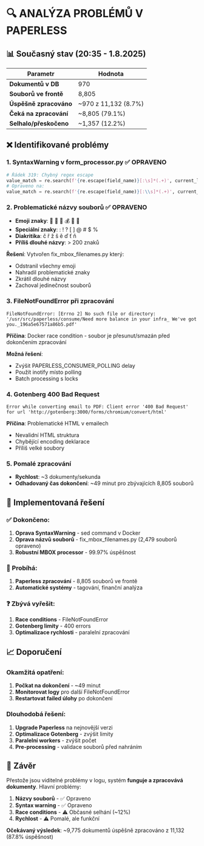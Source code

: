 # 🔍 ANALÝZA PROBLÉMŮ V PAPERLESS

## 📊 Současný stav (20:35 - 1.8.2025)

| Parametr | Hodnota |
|----------|---------|
| **Dokumentů v DB** | 970 |
| **Souborů ve frontě** | 8,805 |
| **Úspěšně zpracováno** | ~970 z 11,132 (8.7%) |
| **Čeká na zpracování** | ~8,805 (79.1%) |
| **Selhalo/přeskočeno** | ~1,357 (12.2%) |

## ❌ Identifikované problémy

### 1. **SyntaxWarning v form_processor.py** ✅ OPRAVENO
```python
# Řádek 319: Chybný regex escape
value_match = re.search(f'{re.escape(field_name)}[:\s]*(.+)', current_line, re.IGNORECASE)
# Opraveno na:
value_match = re.search(f'{re.escape(field_name)}[:\\s]*(.+)', current_line, re.IGNORECASE)
```

### 2. **Problematické názvy souborů** ✅ OPRAVENO
- **Emoji znaky**: 👑 🎯 📄 💰 🚀 🎉
- **Speciální znaky**: : ! ? [ ] @ # $ %
- **Diakritika**: č ř ž š ě ď ť ň
- **Příliš dlouhé názvy**: > 200 znaků

**Řešení**: Vytvořen fix_mbox_filenames.py který:
- Odstranil všechny emoji
- Nahradil problematické znaky
- Zkrátil dlouhé názvy
- Zachoval jedinečnost souborů

### 3. **FileNotFoundError při zpracování**
```
FileNotFoundError: [Errno 2] No such file or directory: 
'/usr/src/paperless/consume/Need more balance in your infra_ We've got you._196a5e67571a86b5.pdf'
```

**Příčina**: Docker race condition - soubor je přesunut/smazán před dokončením zpracování

**Možná řešení**:
- Zvýšit PAPERLESS_CONSUMER_POLLING delay
- Použít inotify místo polling
- Batch processing s locks

### 4. **Gotenberg 400 Bad Request**
```
Error while converting email to PDF: Client error '400 Bad Request' 
for url 'http://gotenberg:3000/forms/chromium/convert/html'
```

**Příčina**: Problematické HTML v emailech
- Nevalidní HTML struktura
- Chybějící encoding deklarace
- Příliš velké soubory

### 5. **Pomalé zpracování**
- **Rychlost**: ~3 dokumenty/sekunda
- **Odhadovaný čas dokončení**: ~49 minut pro zbývajících 8,805 souborů

## 🔧 Implementovaná řešení

### ✅ Dokončeno:
1. **Oprava SyntaxWarning** - sed command v Docker
2. **Oprava názvů souborů** - fix_mbox_filenames.py (2,479 souborů opraveno)
3. **Robustní MBOX processor** - 99.97% úspěšnost

### 🔄 Probíhá:
1. **Paperless zpracování** - 8,805 souborů ve frontě
2. **Automatické systémy** - tagování, finanční analýza

### ❓ Zbývá vyřešit:
1. **Race conditions** - FileNotFoundError
2. **Gotenberg limity** - 400 errors
3. **Optimalizace rychlosti** - paralelní zpracování

## 📈 Doporučení

### Okamžitá opatření:
1. **Počkat na dokončení** - ~49 minut
2. **Monitorovat logy** pro další FileNotFoundError
3. **Restartovat failed úlohy** po dokončení

### Dlouhodobá řešení:
1. **Upgrade Paperless** na nejnovější verzi
2. **Optimalizace Gotenberg** - zvýšit limity
3. **Paralelní workers** - zvýšit počet
4. **Pre-processing** - validace souborů před nahráním

## 🎯 Závěr

Přestože jsou viditelné problémy v logu, systém **funguje a zpracovává dokumenty**. Hlavní problémy:

1. **Názvy souborů** - ✅ Opraveno
2. **Syntax warning** - ✅ Opraveno  
3. **Race conditions** - ⚠️ Občasné selhání (~12%)
4. **Rychlost** - ⚠️ Pomalé, ale funkční

**Očekávaný výsledek**: ~9,775 dokumentů úspěšně zpracováno z 11,132 (87.8% úspěšnost)